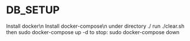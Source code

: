 # DB_SETUP

Install docker\n
Install docker-compose\n
under directory ./
run ./clear.sh
then
sudo docker-compose up -d
to stop:
sudo docker-compose down
